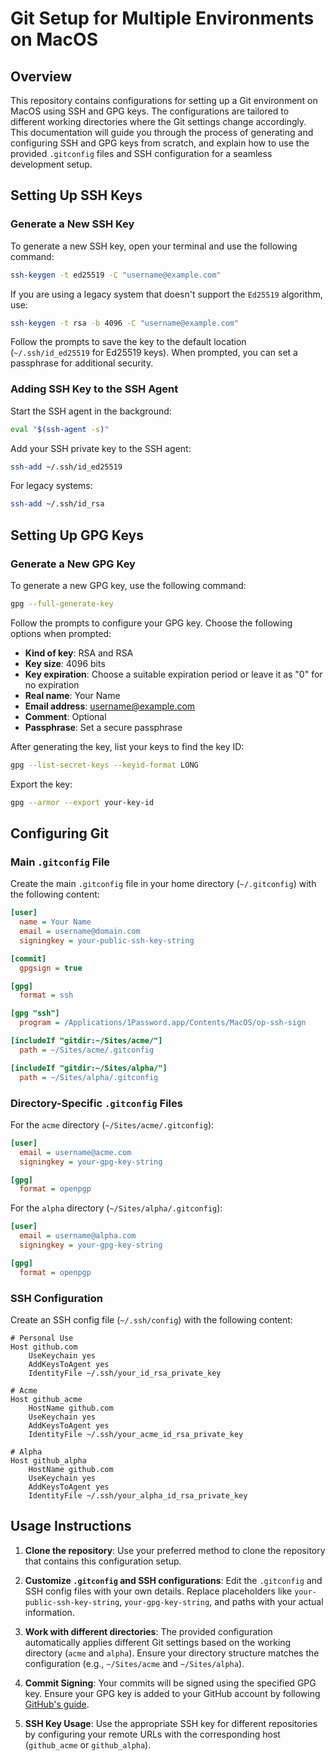 # Git Setup for Multiple Environments on MacOS

## Overview

This repository contains configurations for setting up a Git environment on MacOS using SSH and GPG keys. The configurations are tailored to different working directories where the Git settings change accordingly. This documentation will guide you through the process of generating and configuring SSH and GPG keys from scratch, and explain how to use the provided `.gitconfig` files and SSH configuration for a seamless development setup.

## Setting Up SSH Keys

### Generate a New SSH Key

To generate a new SSH key, open your terminal and use the following command:

```bash
ssh-keygen -t ed25519 -C "username@example.com"
```

If you are using a legacy system that doesn't support the `Ed25519` algorithm, use:

```bash
ssh-keygen -t rsa -b 4096 -C "username@example.com"
```

Follow the prompts to save the key to the default location (`~/.ssh/id_ed25519` for Ed25519 keys). When prompted, you can set a passphrase for additional security.

### Adding SSH Key to the SSH Agent

Start the SSH agent in the background:

```bash
eval "$(ssh-agent -s)"
```

Add your SSH private key to the SSH agent:

```bash
ssh-add ~/.ssh/id_ed25519
```

For legacy systems:

```bash
ssh-add ~/.ssh/id_rsa
```

## Setting Up GPG Keys

### Generate a New GPG Key

To generate a new GPG key, use the following command:

```bash
gpg --full-generate-key
```

Follow the prompts to configure your GPG key. Choose the following options when prompted:
- **Kind of key**: RSA and RSA
- **Key size**: 4096 bits
- **Key expiration**: Choose a suitable expiration period or leave it as "0" for no expiration
- **Real name**: Your Name
- **Email address**: username@example.com
- **Comment**: Optional
- **Passphrase**: Set a secure passphrase

After generating the key, list your keys to find the key ID:

```bash
gpg --list-secret-keys --keyid-format LONG
```

Export the key:

```bash
gpg --armor --export your-key-id
```

## Configuring Git

### Main `.gitconfig` File

Create the main `.gitconfig` file in your home directory (`~/.gitconfig`) with the following content:

```ini
[user]
  name = Your Name
  email = username@domain.com
  signingkey = your-public-ssh-key-string

[commit]
  gpgsign = true

[gpg]
  format = ssh

[gpg "ssh"]
  program = /Applications/1Password.app/Contents/MacOS/op-ssh-sign

[includeIf "gitdir:~/Sites/acme/"]
  path = ~/Sites/acme/.gitconfig

[includeIf "gitdir:~/Sites/alpha/"]
  path = ~/Sites/alpha/.gitconfig
```

### Directory-Specific `.gitconfig` Files

For the `acme` directory (`~/Sites/acme/.gitconfig`):

```ini
[user]
  email = username@acme.com
  signingkey = your-gpg-key-string

[gpg]
  format = openpgp
```

For the `alpha` directory (`~/Sites/alpha/.gitconfig`):

```ini
[user]
  email = username@alpha.com
  signingkey = your-gpg-key-string

[gpg]
  format = openpgp
```

### SSH Configuration

Create an SSH config file (`~/.ssh/config`) with the following content:

```plaintext
# Personal Use
Host github.com
    UseKeychain yes
    AddKeysToAgent yes
    IdentityFile ~/.ssh/your_id_rsa_private_key

# Acme
Host github_acme
    HostName github.com
    UseKeychain yes
    AddKeysToAgent yes
    IdentityFile ~/.ssh/your_acme_id_rsa_private_key

# Alpha
Host github_alpha
    HostName github.com
    UseKeychain yes
    AddKeysToAgent yes
    IdentityFile ~/.ssh/your_alpha_id_rsa_private_key
```

## Usage Instructions

1. **Clone the repository**: Use your preferred method to clone the repository that contains this configuration setup.

2. **Customize `.gitconfig` and SSH configurations**: Edit the `.gitconfig` and SSH config files with your own details. Replace placeholders like `your-public-ssh-key-string`, `your-gpg-key-string`, and paths with your actual information.

3. **Work with different directories**: The provided configuration automatically applies different Git settings based on the working directory (`acme` and `alpha`). Ensure your directory structure matches the configuration (e.g., `~/Sites/acme` and `~/Sites/alpha`).

4. **Commit Signing**: Your commits will be signed using the specified GPG key. Ensure your GPG key is added to your GitHub account by following [GitHub's guide](https://docs.github.com/en/authentication/managing-commit-signature-verification/adding-a-gpg-key-to-your-github-account).

5. **SSH Key Usage**: Use the appropriate SSH key for different repositories by configuring your remote URLs with the corresponding host (`github_acme` or `github_alpha`).

